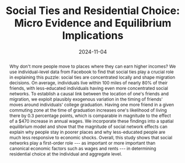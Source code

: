 ---
title: "Social Ties and Residential Choice: Micro Evidence and Equilibrium Implications"
collection: wps
link: "https://drew-johnston.com/files/Social_Ties_and_Residential_Choice.pdf"
coauthors: Martin Koenen
date: 2024-11-04
outcome_prefix:
outcome:
abstract: "Why don't more people move to places where they can earn higher incomes? We use individual-level data from Facebook to find that social ties play a crucial role in explaining this puzzle: social ties are concentrated locally and shape migration decisions. On average, individuals live within 100 miles of nearly 80% of their friends, with less-educated individuals having even more concentrated social networks. To establish a causal link between the location of one's friends and migration, we exploit plausibly exogenous variation in the timing of friends' moves around individuals' college graduation. Having one more friend in a given commuting zone at the time of graduation increases one's likelihood of living there by 0.3 percentage points, which is comparable in magnitude to the effect of a $470 increase in annual wages. We incorporate these findings into a spatial equilibrium model and show that the magnitude of social network effects can explain why people stay in poorer places and why less-educated people are much less responsive to economic shocks. Overall, this study shows that social networks play a first-order role --- as important or more important than canonical economic factors such as wages and rents --- in determining residential choice at the individual and aggregate level."
press: 
recognition:
data: 
---
